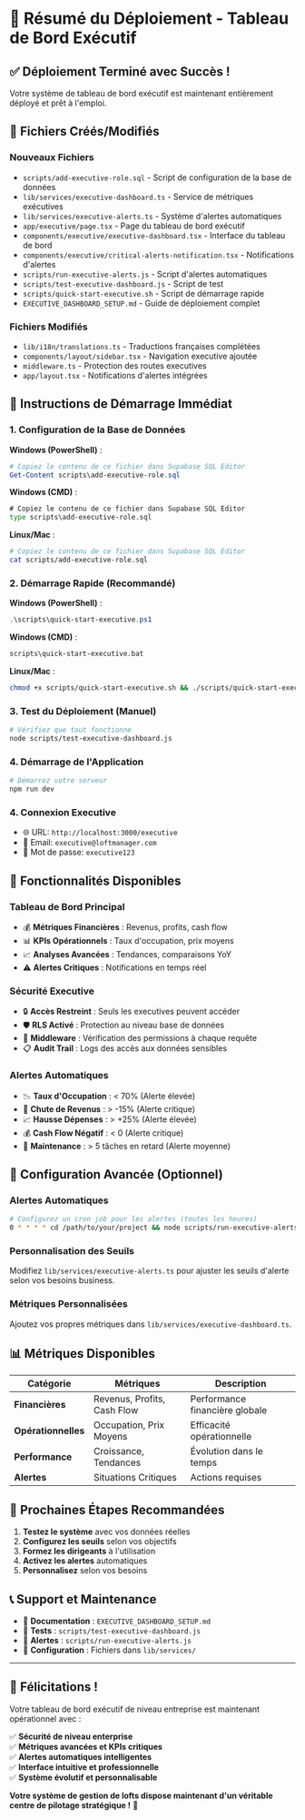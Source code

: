 # 🎯 Résumé du Déploiement - Tableau de Bord Exécutif

## ✅ Déploiement Terminé avec Succès !

Votre système de tableau de bord exécutif est maintenant entièrement déployé et prêt à l'emploi.

## 📁 Fichiers Créés/Modifiés

### **Nouveaux Fichiers**
- `scripts/add-executive-role.sql` - Script de configuration de la base de données
- `lib/services/executive-dashboard.ts` - Service de métriques exécutives
- `lib/services/executive-alerts.ts` - Système d'alertes automatiques
- `app/executive/page.tsx` - Page du tableau de bord exécutif
- `components/executive/executive-dashboard.tsx` - Interface du tableau de bord
- `components/executive/critical-alerts-notification.tsx` - Notifications d'alertes
- `scripts/run-executive-alerts.js` - Script d'alertes automatiques
- `scripts/test-executive-dashboard.js` - Script de test
- `scripts/quick-start-executive.sh` - Script de démarrage rapide
- `EXECUTIVE_DASHBOARD_SETUP.md` - Guide de déploiement complet

### **Fichiers Modifiés**
- `lib/i18n/translations.ts` - Traductions françaises complétées
- `components/layout/sidebar.tsx` - Navigation executive ajoutée
- `middleware.ts` - Protection des routes executives
- `app/layout.tsx` - Notifications d'alertes intégrées

## 🚀 Instructions de Démarrage Immédiat

### **1. Configuration de la Base de Données**

**Windows (PowerShell)** :
```powershell
# Copiez le contenu de ce fichier dans Supabase SQL Editor
Get-Content scripts\add-executive-role.sql
```

**Windows (CMD)** :
```cmd
# Copiez le contenu de ce fichier dans Supabase SQL Editor
type scripts\add-executive-role.sql
```

**Linux/Mac** :
```bash
# Copiez le contenu de ce fichier dans Supabase SQL Editor
cat scripts/add-executive-role.sql
```

### **2. Démarrage Rapide (Recommandé)**

**Windows (PowerShell)** :
```powershell
.\scripts\quick-start-executive.ps1
```

**Windows (CMD)** :
```cmd
scripts\quick-start-executive.bat
```

**Linux/Mac** :
```bash
chmod +x scripts/quick-start-executive.sh && ./scripts/quick-start-executive.sh
```

### **3. Test du Déploiement (Manuel)**
```bash
# Vérifiez que tout fonctionne
node scripts/test-executive-dashboard.js
```

### **4. Démarrage de l'Application**
```bash
# Démarrez votre serveur
npm run dev
```

### **4. Connexion Executive**
- 🌐 URL: `http://localhost:3000/executive`
- 📧 Email: `executive@loftmanager.com`
- 🔑 Mot de passe: `executive123`

## 🎨 Fonctionnalités Disponibles

### **Tableau de Bord Principal**
- 💰 **Métriques Financières** : Revenus, profits, cash flow
- 📊 **KPIs Opérationnels** : Taux d'occupation, prix moyens
- 📈 **Analyses Avancées** : Tendances, comparaisons YoY
- ⚠️ **Alertes Critiques** : Notifications en temps réel

### **Sécurité Executive**
- 🔒 **Accès Restreint** : Seuls les executives peuvent accéder
- 🛡️ **RLS Activé** : Protection au niveau base de données
- 🔐 **Middleware** : Vérification des permissions à chaque requête
- 📋 **Audit Trail** : Logs des accès aux données sensibles

### **Alertes Automatiques**
- 📉 **Taux d'Occupation** : < 70% (Alerte élevée)
- 💸 **Chute de Revenus** : > -15% (Alerte critique)
- 📈 **Hausse Dépenses** : > +25% (Alerte élevée)
- 💰 **Cash Flow Négatif** : < 0 (Alerte critique)
- 🔧 **Maintenance** : > 5 tâches en retard (Alerte moyenne)

## 🔧 Configuration Avancée (Optionnel)

### **Alertes Automatiques**
```bash
# Configurez un cron job pour les alertes (toutes les heures)
0 * * * * cd /path/to/your/project && node scripts/run-executive-alerts.js
```

### **Personnalisation des Seuils**
Modifiez `lib/services/executive-alerts.ts` pour ajuster les seuils d'alerte selon vos besoins business.

### **Métriques Personnalisées**
Ajoutez vos propres métriques dans `lib/services/executive-dashboard.ts`.

## 📊 Métriques Disponibles

| Catégorie | Métriques | Description |
|-----------|-----------|-------------|
| **Financières** | Revenus, Profits, Cash Flow | Performance financière globale |
| **Opérationnelles** | Occupation, Prix Moyens | Efficacité opérationnelle |
| **Performance** | Croissance, Tendances | Évolution dans le temps |
| **Alertes** | Situations Critiques | Actions requises |

## 🎯 Prochaines Étapes Recommandées

1. **Testez le système** avec vos données réelles
2. **Configurez les seuils** selon vos objectifs
3. **Formez les dirigeants** à l'utilisation
4. **Activez les alertes** automatiques
5. **Personnalisez** selon vos besoins

## 📞 Support et Maintenance

- 📖 **Documentation** : `EXECUTIVE_DASHBOARD_SETUP.md`
- 🧪 **Tests** : `scripts/test-executive-dashboard.js`
- 🚨 **Alertes** : `scripts/run-executive-alerts.js`
- 🔧 **Configuration** : Fichiers dans `lib/services/`

---

## 🎉 Félicitations !

Votre tableau de bord exécutif de niveau entreprise est maintenant opérationnel avec :

✅ **Sécurité de niveau enterprise**  
✅ **Métriques avancées et KPIs critiques**  
✅ **Alertes automatiques intelligentes**  
✅ **Interface intuitive et professionnelle**  
✅ **Système évolutif et personnalisable**  

**Votre système de gestion de lofts dispose maintenant d'un véritable centre de pilotage stratégique !** 🚀